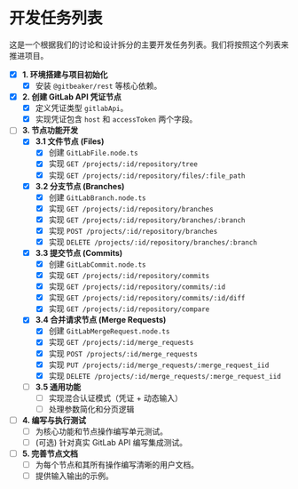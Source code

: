 # 开发任务列表

这是一个根据我们的讨论和设计拆分的主要开发任务列表。我们将按照这个列表来推进项目。

- [x] **1. 环境搭建与项目初始化**
    - [x] 安装 `@gitbeaker/rest` 等核心依赖。

- [x] **2. 创建 GitLab API 凭证节点**
    - [x] 定义凭证类型 `gitlabApi`。
    - [x] 实现凭证包含 `host` 和 `accessToken` 两个字段。

- [ ] **3. 节点功能开发**
    - [x] **3.1 文件节点 (Files)**
        - [x] 创建 `GitLabFile.node.ts`
        - [x] 实现 `GET /projects/:id/repository/tree`
        - [x] 实现 `GET /projects/:id/repository/files/:file_path`
    - [x] **3.2 分支节点 (Branches)**
        - [x] 创建 `GitLabBranch.node.ts`
        - [x] 实现 `GET /projects/:id/repository/branches`
        - [x] 实现 `GET /projects/:id/repository/branches/:branch`
        - [x] 实现 `POST /projects/:id/repository/branches`
        - [x] 实现 `DELETE /projects/:id/repository/branches/:branch`
    - [x] **3.3 提交节点 (Commits)**
        - [x] 创建 `GitLabCommit.node.ts`
        - [x] 实现 `GET /projects/:id/repository/commits`
        - [x] 实现 `GET /projects/:id/repository/commits/:id`
        - [x] 实现 `GET /projects/:id/repository/commits/:id/diff`
        - [x] 实现 `GET /projects/:id/repository/compare`
    - [x] **3.4 合并请求节点 (Merge Requests)**
        - [x] 创建 `GitLabMergeRequest.node.ts`
        - [x] 实现 `GET /projects/:id/merge_requests`
        - [x] 实现 `POST /projects/:id/merge_requests`
        - [x] 实现 `PUT /projects/:id/merge_requests/:merge_request_iid`
        - [x] 实现 `DELETE /projects/:id/merge_requests/:merge_request_iid`
    - [ ] **3.5 通用功能**
        - [ ] 实现混合认证模式（凭证 + 动态输入）
        - [ ] 处理参数简化和分页逻辑

- [ ] **4. 编写与执行测试**
    - [ ] 为核心功能和节点操作编写单元测试。
    - [ ] (可选) 针对真实 GitLab API 编写集成测试。

- [ ] **5. 完善节点文档**
    - [ ] 为每个节点和其所有操作编写清晰的用户文档。
    - [ ] 提供输入输出的示例。

